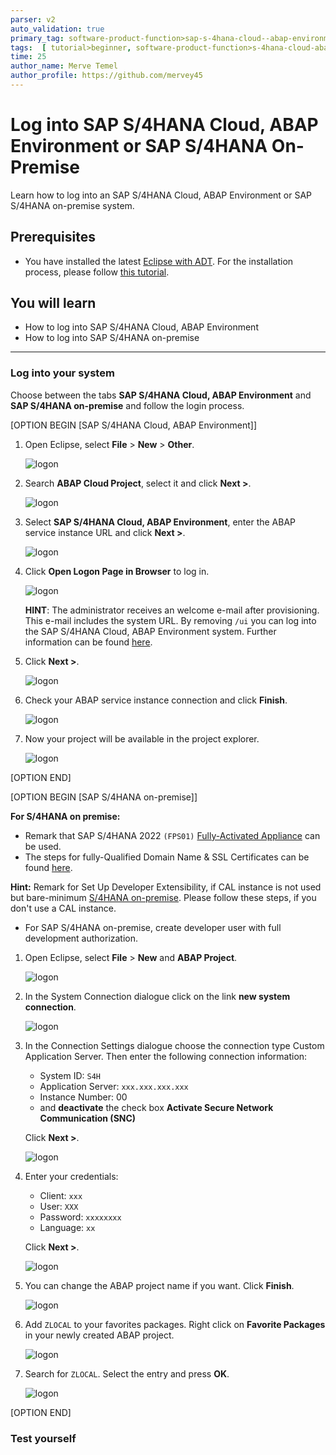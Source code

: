 ```yaml
---
parser: v2
auto_validation: true
primary_tag: software-product-function>sap-s-4hana-cloud--abap-environment
tags:  [ tutorial>beginner, software-product-function>s-4hana-cloud-abap-environment, programming-tool>abap-development, programming-tool>abap-extensibility]
time: 25
author_name: Merve Temel
author_profile: https://github.com/mervey45
---
```


# Log into SAP S/4HANA Cloud, ABAP Environment or SAP S/4HANA On-Premise 
<!-- description --> Learn how to log into an SAP S/4HANA Cloud, ABAP Environment or SAP S/4HANA on-premise system.

 
## Prerequisites  
- You have installed the latest [Eclipse with ADT](abap-install-adt). For the installation process, please follow [this tutorial](abap-install-adt).


## You will learn  
- How to log into SAP S/4HANA Cloud, ABAP Environment
- How to log into SAP S/4HANA on-premise


---

### Log into your system

Choose between the tabs **SAP S/4HANA Cloud, ABAP Environment** and **SAP S/4HANA on-premise** and follow the login process.

  [OPTION BEGIN [SAP S/4HANA Cloud, ABAP Environment]] 


  1. Open Eclipse, select **File** > **New** > **Other**.

      ![logon](logon.png)

  2. Search **ABAP Cloud Project**, select it and click **Next >**.

      ![logon](logon2.png)

  3. Select **SAP S/4HANA Cloud, ABAP Environment**, enter the ABAP service instance URL and click **Next >**.

      ![logon](logon3.png)

  4. Click **Open Logon Page in Browser** to log in.

      ![logon](logon4.png)

      **HINT**: The administrator receives an welcome e-mail after provisioning. This e-mail includes the system URL. By removing `/ui` you can log into the SAP S/4HANA Cloud, ABAP Environment system. Further information can be found [here](https://help.sap.com/docs/SAP_S4HANA_CLOUD/6aa39f1ac05441e5a23f484f31e477e7/4b962c243a3342189f8af460cc444883.html?locale=en-US&state=DRAFT).

  5. Click **Next >**.

      ![logon](logon5.png)

  6. Check your ABAP service instance connection and click **Finish**.

      ![logon](logon6.png)

  7. Now your project will be available in the project explorer.

      ![logon](logon7.png)

  [OPTION END]

  [OPTION BEGIN [SAP S/4HANA on-premise]] 

  **For S/4HANA on premise:**
   - Remark that SAP S/4HANA 2022 `(FPS01)` [Fully-Activated Appliance](https://blogs.sap.com/2018/12/12/sap-s4hana-fully-activated-appliance-create-your-sap-s4hana-1809-system-in-a-fraction-of-the-usual-setup-time/) can be used.
   - The steps for fully-Qualified Domain Name & SSL Certificates can be found [here](https://www.sap.com/documents/2020/06/109b1be0-9e7d-0010-87a3-c30de2ffd8ff.html).

  **Hint:** Remark for Set Up Developer Extensibility, if CAL instance is not used but bare-minimum [S/4HANA on-premise](https://help.sap.com/docs/ABAP_PLATFORM_NEW/ed0e11412f9841e7ac5cd9a6799368d4/31367ef6c3e947059e0d7c1cbfcaae93.html?state=DRAFT&version=202210.latest). Please follow these steps, if you don't use a CAL instance.
   - For SAP S/4HANA on-premise, create developer user with full development authorization.


  1. Open Eclipse, select **File** > **New** and **ABAP Project**.

      ![logon](alternative.png)

  2. In the System Connection dialogue click on the link **new system connection**.

      ![logon](alternative2.png)

  3. In the Connection Settings dialogue choose the connection type Custom Application Server. Then enter the following connection information:

      - System ID: `S4H`
      - Application Server: `xxx.xxx.xxx.xxx`
      - Instance Number: 00
      - and **deactivate** the check box **Activate Secure Network Communication (SNC)**

      Click **Next >**.

      ![logon](alternative3.png)

  4. Enter your credentials:
    
      - Client: `xxx`
      - User: `XXX`
      - Password: `xxxxxxxx`
      - Language: `xx`
      
      Click **Next >**.

      ![logon](alternative5.png)

  5. You can change the ABAP project name if you want. Click **Finish**.

      ![logon](alternative6.png)

  6. Add `ZLOCAL` to your favorites packages. Right click on **Favorite Packages** in your newly created ABAP project.

      ![logon](alternative7.png)

  7. Search for `ZLOCAL`. Select the entry and press **OK**.

      ![logon](alternative8.png)

  [OPTION END]

### Test yourself
 
